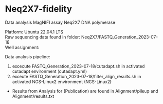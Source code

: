 # Neq2X7-fidelity
Data analysis MagNIFI assay Neq2X7 DNA polymerase

Platform: Ubuntu 22.04.1 LTS  
Raw sequencing data found in folder: Neq2X7/FASTQ_Generation_2023-07-18  
Well assignment: 

Data analysis pipeline:  
1. excecute FASTQ_Generation_2023-07-18/cutadapt.sh in activated cutadapt environment (cutadapt.yml)
2. exceute FASTQ_Generation_2023-07-18/filter_align_results.sh in activated NGS-Linux2 environment (NGS-Linux2)

* Results from Analysis for (Publication) are found in Alignment/pileup and Alignment/results.txt
